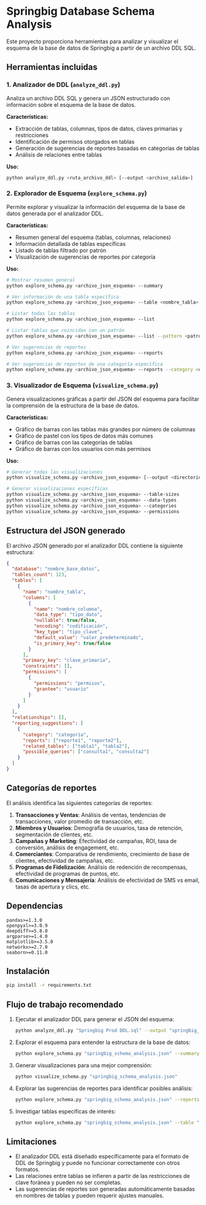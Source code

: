 # Springbig Database Schema Analysis

Este proyecto proporciona herramientas para analizar y visualizar el esquema de la base de datos de Springbig a partir de un archivo DDL SQL.

## Herramientas incluidas

### 1. Analizador de DDL (`analyze_ddl.py`)

Analiza un archivo DDL SQL y genera un JSON estructurado con información sobre el esquema de la base de datos.

**Características:**
- Extracción de tablas, columnas, tipos de datos, claves primarias y restricciones
- Identificación de permisos otorgados en tablas
- Generación de sugerencias de reportes basadas en categorías de tablas
- Análisis de relaciones entre tablas

**Uso:**
```bash
python analyze_ddl.py <ruta_archivo_ddl> [--output <archivo_salida>]
```

### 2. Explorador de Esquema (`explore_schema.py`)

Permite explorar y visualizar la información del esquema de la base de datos generada por el analizador DDL.

**Características:**
- Resumen general del esquema (tablas, columnas, relaciones)
- Información detallada de tablas específicas
- Listado de tablas filtrado por patrón
- Visualización de sugerencias de reportes por categoría

**Uso:**
```bash
# Mostrar resumen general
python explore_schema.py <archivo_json_esquema> --summary

# Ver información de una tabla específica
python explore_schema.py <archivo_json_esquema> --table <nombre_tabla>

# Listar todas las tablas
python explore_schema.py <archivo_json_esquema> --list

# Listar tablas que coincidan con un patrón
python explore_schema.py <archivo_json_esquema> --list --pattern <patrón>

# Ver sugerencias de reportes
python explore_schema.py <archivo_json_esquema> --reports

# Ver sugerencias de reportes de una categoría específica
python explore_schema.py <archivo_json_esquema> --reports --category <categoría>
```

### 3. Visualizador de Esquema (`visualize_schema.py`)

Genera visualizaciones gráficas a partir del JSON del esquema para facilitar la comprensión de la estructura de la base de datos.

**Características:**
- Gráfico de barras con las tablas más grandes por número de columnas
- Gráfico de pastel con los tipos de datos más comunes
- Gráfico de barras con las categorías de tablas
- Gráfico de barras con los usuarios con más permisos

**Uso:**
```bash
# Generar todas las visualizaciones
python visualize_schema.py <archivo_json_esquema> [--output <directorio_salida>]

# Generar visualizaciones específicas
python visualize_schema.py <archivo_json_esquema> --table-sizes
python visualize_schema.py <archivo_json_esquema> --data-types
python visualize_schema.py <archivo_json_esquema> --categories
python visualize_schema.py <archivo_json_esquema> --permissions
```

## Estructura del JSON generado

El archivo JSON generado por el analizador DDL contiene la siguiente estructura:

```json
{
  "database": "nombre_base_datos",
  "tables_count": 123,
  "tables": [
    {
      "name": "nombre_tabla",
      "columns": [
        {
          "name": "nombre_columna",
          "data_type": "tipo_dato",
          "nullable": true/false,
          "encoding": "codificación",
          "key_type": "tipo_clave",
          "default_value": "valor_predeterminado",
          "is_primary_key": true/false
        }
      ],
      "primary_key": "clave_primaria",
      "constraints": [],
      "permissions": [
        {
          "permissions": "permisos",
          "grantee": "usuario"
        }
      ]
    }
  ],
  "relationships": [],
  "reporting_suggestions": [
    {
      "category": "categoría",
      "reports": ["reporte1", "reporte2"],
      "related_tables": ["tabla1", "tabla2"],
      "possible_queries": ["consulta1", "consulta2"]
    }
  ]
}
```

## Categorías de reportes

El análisis identifica las siguientes categorías de reportes:

1. **Transacciones y Ventas**: Análisis de ventas, tendencias de transacciones, valor promedio de transacción, etc.
2. **Miembros y Usuarios**: Demografía de usuarios, tasa de retención, segmentación de clientes, etc.
3. **Campañas y Marketing**: Efectividad de campañas, ROI, tasa de conversión, análisis de engagement, etc.
4. **Comerciantes**: Comparativa de rendimiento, crecimiento de base de clientes, efectividad de campañas, etc.
5. **Programas de Fidelización**: Análisis de redención de recompensas, efectividad de programas de puntos, etc.
6. **Comunicaciones y Mensajería**: Análisis de efectividad de SMS vs email, tasas de apertura y clics, etc.

## Dependencias

```
pandas>=1.3.0
openpyxl>=3.0.9
deepdiff>=5.8.0
argparse>=1.4.0
matplotlib>=3.5.0
networkx>=2.7.0
seaborn>=0.11.0
```

## Instalación

```bash
pip install -r requirements.txt
```

## Flujo de trabajo recomendado

1. Ejecutar el analizador DDL para generar el JSON del esquema:
   ```bash
   python analyze_ddl.py "Springbig Prod DDL.sql" --output "springbig_schema_analysis.json"
   ```

2. Explorar el esquema para entender la estructura de la base de datos:
   ```bash
   python explore_schema.py "springbig_schema_analysis.json" --summary
   ```

3. Generar visualizaciones para una mejor comprensión:
   ```bash
   python visualize_schema.py "springbig_schema_analysis.json"
   ```

4. Explorar las sugerencias de reportes para identificar posibles análisis:
   ```bash
   python explore_schema.py "springbig_schema_analysis.json" --reports
   ```

5. Investigar tablas específicas de interés:
   ```bash
   python explore_schema.py "springbig_schema_analysis.json" --table "members"
   ```

## Limitaciones

- El analizador DDL está diseñado específicamente para el formato de DDL de Springbig y puede no funcionar correctamente con otros formatos.
- Las relaciones entre tablas se infieren a partir de las restricciones de clave foránea y pueden no ser completas.
- Las sugerencias de reportes son generadas automáticamente basadas en nombres de tablas y pueden requerir ajustes manuales.
